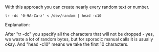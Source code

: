 With this approach you can create nearly every random text or number.

```shell
tr -dc '0-9A-Za-z' < /dev/random | head -c10
``` 

Explanation:

After "tr -dc" you specify all the characters that will not be dropped - yes, we waste a lot of random bytes, but for sporadic manual calls it is usually okay. And "head -c10" means we take the first 10 characters.
